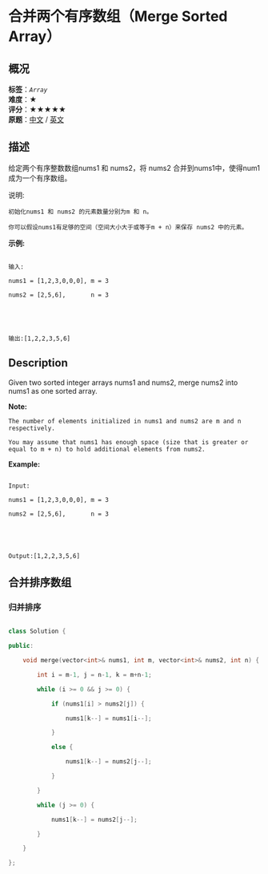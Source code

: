 # 合并两个有序数组（Merge Sorted Array）
## 概况
**标签**：*`Array`*<br>
**难度**：★<br>
**评分**：★★★★★<br>
**原题**：[中文](https://leetcode-cn.com/problems/merge-sorted-array) / [英文](https://leetcode.com/problems/merge-sorted-array)
## 描述

给定两个有序整数数组nums1 和 nums2，将 nums2 合并到nums1中，使得num1 成为一个有序数组。



说明:





	初始化nums1 和 nums2 的元素数量分别为m 和 n。

	你可以假设nums1有足够的空间（空间大小大于或等于m + n）来保存 nums2 中的元素。





**示例:**

```

输入:

nums1 = [1,2,3,0,0,0], m = 3

nums2 = [2,5,6],       n = 3





输出:[1,2,2,3,5,6]

```



## Description

Given two sorted integer arrays nums1 and nums2, merge nums2 into nums1 as one sorted array.



**Note:**







	The number of elements initialized in nums1 and nums2 are m and n respectively.

	You may assume that nums1 has enough space (size that is greater or equal to m + n) to hold additional elements from nums2.





**Example:**

```

Input:

nums1 = [1,2,3,0,0,0], m = 3

nums2 = [2,5,6],       n = 3





Output:[1,2,2,3,5,6]

```







## 合并排序数组

### 归并排序

```c++

class Solution {

public:

    void merge(vector<int>& nums1, int m, vector<int>& nums2, int n) {

        int i = m-1, j = n-1, k = m+n-1;

        while (i >= 0 && j >= 0) {

            if (nums1[i] > nums2[j]) {

                nums1[k--] = nums1[i--];

            }

            else {

                nums1[k--] = nums2[j--];

            }

        }

        while (j >= 0) {

            nums1[k--] = nums2[j--];

        }

    }

};

```